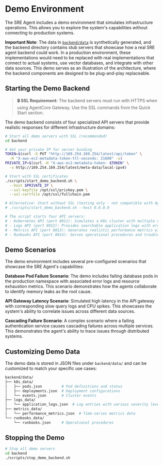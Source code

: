 # Demo Environment

The SRE Agent includes a demo environment that simulates infrastructure operations. This allows you to explore the system's capabilities without connecting to production systems.

**Important Note**: The data in [`backend/data`](../backend/data) is synthetically generated, and the backend directory contains stub servers that showcase how a real SRE agent backend could work. In a production environment, these implementations would need to be replaced with real implementations that connect to actual systems, use vector databases, and integrate with other data sources. This demo serves as an illustration of the architecture, where the backend components are designed to be plug-and-play replaceable.

## Starting the Demo Backend

> **🔒 SSL Requirement:** The backend servers must run with HTTPS when using AgentCore Gateway. Use the SSL commands from the Quick Start section.

The demo backend consists of four specialized API servers that provide realistic responses for different infrastructure domains:

```bash
# Start all demo servers with SSL (recommended)
cd backend

# Get your private IP for server binding
TOKEN=$(curl -X PUT "http://169.254.169.254/latest/api/token" \
  -H "X-aws-ec2-metadata-token-ttl-seconds: 21600" -s)
PRIVATE_IP=$(curl -H "X-aws-ec2-metadata-token: $TOKEN" \
  -s http://169.254.169.254/latest/meta-data/local-ipv4)

# Start with SSL certificates
./scripts/start_demo_backend.sh \
  --host $PRIVATE_IP \
  --ssl-keyfile /opt/ssl/privkey.pem \
  --ssl-certfile /opt/ssl/fullchain.pem

# Alternative: Start without SSL (testing only - not compatible with AgentCore Gateway)
# ./scripts/start_demo_backend.sh --host 0.0.0.0

# The script starts four API servers:
# - Kubernetes API (port 8011): Simulates a K8s cluster with multiple namespaces
# - Logs API (port 8012): Provides searchable application logs with error injection
# - Metrics API (port 8013): Generates realistic performance metrics with anomalies
# - Runbooks API (port 8014): Serves operational procedures and troubleshooting guides
```

## Demo Scenarios

The demo environment includes several pre-configured scenarios that showcase the SRE Agent's capabilities:

**Database Pod Failure Scenario**: The demo includes failing database pods in the production namespace with associated error logs and resource exhaustion metrics. This scenario demonstrates how the agents collaborate to identify memory leaks as the root cause.

**API Gateway Latency Scenario**: Simulated high latency in the API gateway with corresponding slow query logs and CPU spikes. This showcases the system's ability to correlate issues across different data sources.

**Cascading Failure Scenario**: A complex scenario where a failing authentication service causes cascading failures across multiple services. This demonstrates the agent's ability to trace issues through distributed systems.

## Customizing Demo Data

The demo data is stored in JSON files under `backend/data/` and can be customized to match your specific use cases:

```bash
backend/data/
├── k8s_data/
│   ├── pods.json         # Pod definitions and status
│   ├── deployments.json  # Deployment configurations
│   └── events.json       # Cluster events
├── logs_data/
│   └── application_logs.json  # Log entries with various severity levels
├── metrics_data/
│   └── performance_metrics.json  # Time-series metrics data
└── runbooks_data/
    └── runbooks.json     # Operational procedures
```

## Stopping the Demo

```bash
# Stop all demo servers
cd backend
./scripts/stop_demo_backend.sh
```